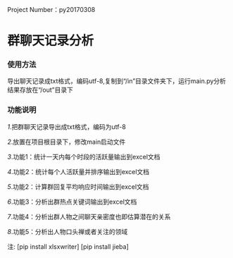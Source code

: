 Project Number：py20170308
# 群聊天记录分析
### 使用方法
导出聊天记录成txt格式，编码utf-8,复制到“/in”目录文件夹下，运行main.py分析结果存放在“/out”目录下

### 功能说明
*1*.把群聊天记录导出成txt格式，编码为utf-8

*2*.放置在项目根目录下，修改main启动文件

*3*.功能1：统计一天内每个时段的活跃量输出到excel文档

*4*.功能2：统计每个人活跃量并排序输出到excel文档

*5*.功能2：计算群回复平均响应时间输出到excel文档

*6*.功能3：分析出群热点关键词输出到excel文档

*7*.功能4：分析出群人物之间聊天亲密度也即估算潜在的关系

*8*.功能5：分析出人物口头禅或者关注的领域




注:  [pip install xlsxwriter]
     [pip install jieba]
